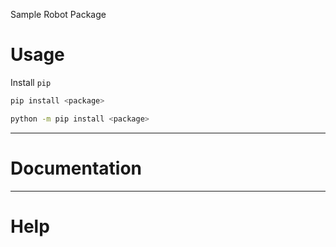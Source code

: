 Sample Robot Package

# Usage

Install `pip`

```sh
pip install <package>
```
```sh
python -m pip install <package>
```

___
# Documentation

___
# Help